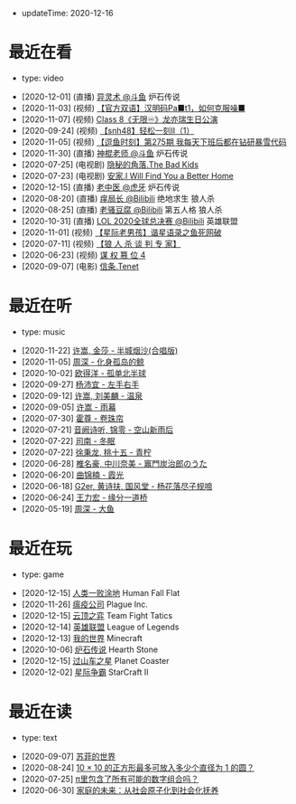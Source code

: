 - updateTime: 2020-12-16

# 最近在看

- type: video

* [2020-12-01] (直播) [异灵术 @斗鱼](https://www.douyu.com/93589) 炉石传说
* [2020-11-03] (视频) [【官方双语】汉明码Pa■t1，如何克服噪■](https://www.bilibili.com/video/BV1WK411N7kz?t=1183)
* [2020-11-07] (视频) [Class 8《无限♾》龙亦瑞生日公演](https://live.48.cn/Index/invideo/club/3/id/3903)
* [2020-09-24] (视频) [【snh48】轻松一刻II（1）](https://www.bilibili.com/video/BV1jz4y1Z7Ae?t=584)
* [2020-11-05] (视频) [【逗鱼时刻】第275期 我每天下班后都在钻研暴雪代码](https://www.bilibili.com/video/BV1Sa4y1s7r4)
* [2020-11-30] (直播) [神棍老师 @斗鱼](https://www.douyu.com/4767111) 炉石传说
* [2020-07-25] (电视剧) [隐秘的角落.The Bad Kids](https://www.iqiyi.com/v_2ffkws0bgr0.html)
* [2020-07-23] (电视剧) [安家.I Will Find You a Better Home](https://v.qq.com/detail/i/ihhsfwvvhcm16nd.html)
* [2020-12-15] (直播) [老中医 @虎牙](https://www.huya.com/lastpriest) 炉石传说
* [2020-08-20] (直播) [痒局长 @Bilibili](https://live.bilibili.com/528) 绝地求生 狼人杀
* [2020-08-25] (直播) [老骚豆腐 @Bilibili](https://live.bilibili.com/462) 第五人格 狼人杀
* [2020-10-31] (直播) [LOL 2020全球总决赛 @Bilibili](https://live.bilibili.com/6) 英雄联盟
* [2020-11-01] (视频) [【星际老男孩】谐星语录之鱼死网破](https://www.bilibili.com/video/BV13f4y1q7ui)
* [2020-07-11] (视频) [【狼 人 杀 谈 判 专 家】](https://www.bilibili.com/video/BV1bD4y1S7hY)
* [2020-06-23] (视频) [谋 权 篡 位 4](https://www.bilibili.com/video/BV1ug4y1q7YH)
* [2020-09-07] (电影) [信条.Tenet](https://www.tenetfilm.net/)

# 最近在听

- type: music

* [2020-11-22] [许嵩, 金莎 - 半城烟沙(合唱版)](https://music.163.com/#/song?id=1496833377)
* [2020-11-05] [周深 - 化身孤岛的鲸](https://y.qq.com/n/yqq/song/0004adDk3wsULz.html)
* [2020-10-02] [欧得洋 - 孤单北半球](https://y.qq.com/n/yqq/song/00029Buj0clcBE.html)
* [2020-09-27] [杨沛宜 - 左手右手](https://y.qq.com/n/yqq/song/000KDPfR0FMjQR.html)
* [2020-09-12] [许嵩, 刘美麟 - 温泉](https://y.qq.com/n/yqq/song/001KQ3zX0N2rVR.html)
* [2020-09-05] [许嵩 - 雨幕](https://y.qq.com/n/yqq/song/001BKGVe1BctBv.html)
* [2020-07-30] [霍尊 - 卷珠帘](https://y.qq.com/n/yqq/song/003BXELh0qM5bI.html)
* [2020-07-21] [音阙诗听, 锦零 - 空山新雨后](https://music.163.com/#/song?id=1352002513)
* [2020-07-22] [司南 - 冬眠](https://music.163.com/#/song?id=1398663411)
* [2020-07-22] [徐秉龙, 桃十五 - 青柠](https://music.163.com/#/song?id=504624714)
* [2020-06-28] [椎名豪, 中川奈美 - 竈門炭治郎のうた](https://y.qq.com/n/yqq/song/001jyikY2o3FrL.html)
* [2020-06-20] [曲锦楠 - 霞光](https://y.qq.com/n/yqq/song/003p3ky81zgV0H.html)
* [2020-06-18] [G2er, 黄诗扶, 国风堂 - 杨花落尽子规啼](https://music.163.com/#/song?id=1375935067)
* [2020-06-24] [王力宏 - 缘分一道桥](https://y.qq.com/n/yqq/song/004NXwuk36ixAW.html)
* [2020-05-19] [周深 - 大鱼](https://y.qq.com/n/yqq/song/004OQ5Mt0EmEzv.html)

# 最近在玩

- type: game

* [2020-12-15] [人类一败涂地](https://store.steampowered.com/app/477160/Human_Fall_Flat/) Human Fall Flat
* [2020-11-26] [瘟疫公司](https://store.steampowered.com/app/246620/Plague_Inc_Evolved) Plague Inc.
* [2020-12-15] [云顶之弈](https://lol.qq.com/tft/) Team Fight Tatics
* [2020-12-14] [英雄联盟](https://lol.qq.com) League of Legends
* [2020-12-13] [我的世界](https://mc.163.com) Minecraft
* [2020-10-06] [炉石传说](https://hs.blizzard.cn) Hearth Stone
* [2020-12-15] [过山车之星](https://store.steampowered.com/app/493340/Planet_Coaster) Planet Coaster
* [2020-12-02] [星际争霸](https://sc2.blizzard.cn) StarCraft II

# 最近在读

- type: text

* [2020-09-07] [苏菲的世界](https://book.douban.com/subject/2284311/)
* [2020-08-24] [10 × 10 的正方形最多可放入多少个直径为 1 的圆？](https://www.zhihu.com/question/67716815/answer/402046172)
* [2020-07-25] [π里包含了所有可能的数字组合吗？](https://www.guokr.com/article/439682/)
* [2020-06-30] [家庭的未来：从社会原子化到社会化抚养](https://mp.weixin.qq.com/s/mI_zTi8xFIYoZVlY6oQJtw)
